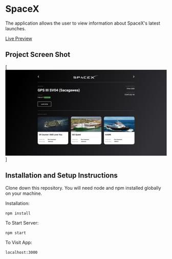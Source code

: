 # SpaceX

The application allows the user to view information about SpaceX's latest launches.

[Live Preview](https://peaceful-tesla-31b089.netlify.app/)

## Project Screen Shot

[<img alt="Example screenshot" src="public\spacex-screenshot.png"/>]

## Installation and Setup Instructions

Clone down this repository. You will need node and npm installed globally on your machine.

Installation:

```
npm install
```

To Start Server:

```
npm start
```

To Visit App:

```
localhost:3000
```

